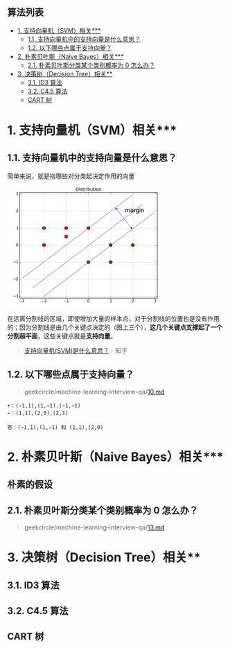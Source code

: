 **算法列表**
---
<!-- TOC -->

- [1. 支持向量机（SVM）相关***](#1-支持向量机svm相关)
    - [1.1. 支持向量机中的支持向量是什么意思？](#11-支持向量机中的支持向量是什么意思)
    - [1.2. 以下哪些点属于支持向量？](#12-以下哪些点属于支持向量)
- [2. 朴素贝叶斯（Naive Bayes）相关***](#2-朴素贝叶斯naive-bayes相关)
    - [2.1. 朴素贝叶斯分类某个类别概率为 0 怎么办？](#21-朴素贝叶斯分类某个类别概率为-0-怎么办)
- [3. 决策树（Decision Tree）相关**](#3-决策树decision-tree相关)
    - [3.1. ID3 算法](#31-id3-算法)
    - [3.2. C4.5 算法](#32-c45-算法)
    - [CART 树](#cart-树)

<!-- /TOC -->

# 1. 支持向量机（SVM）相关***

## 1.1. 支持向量机中的支持向量是什么意思？

简单来说，就是指哪些对分类起决定作用的向量

![](../images/TIM截图20180620164337.png)

在远离分割线的区域，即使增加大量的样本点，对于分割线的位置也是没有作用的；因为分割线是由几个关键点决定的（图上三个），**这几个关键点支撑起了一个分割超平面**，这些关键点就是**支持向量**。

> [支持向量机(SVM)是什么意思？](https://www.zhihu.com/question/21094489) - 知乎

## 1.2. 以下哪些点属于支持向量？
> geekcircle/machine-learning-interview-qa/[10.md](https://github.com/geekcircle/machine-learning-interview-qa/blob/master/questions/10.md)

    +：(−1,1),(1,−1),(−1,−1)
    −：(1,1),(2,0),(2,1)

    答：(−1,1),(1,−1) 和 (1,1),(2,0)


# 2. 朴素贝叶斯（Naive Bayes）相关***

**朴素的假设**
---


## 2.1. 朴素贝叶斯分类某个类别概率为 0 怎么办？
> geekcircle/machine-learning-interview-qa/[13.md](https://github.com/geekcircle/machine-learning-interview-qa/blob/master/questions/13.md)


# 3. 决策树（Decision Tree）相关**

## 3.1. ID3 算法

## 3.2. C4.5 算法

## CART 树